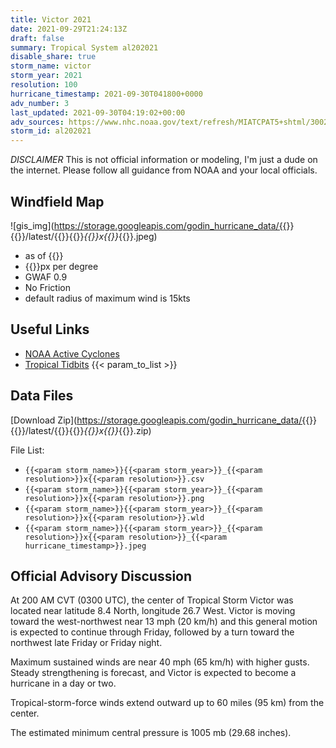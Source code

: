 ```yaml
---
title: Victor 2021
date: 2021-09-29T21:24:13Z
draft: false
summary: Tropical System al202021
disable_share: true
storm_name: victor
storm_year: 2021
resolution: 100
hurricane_timestamp: 2021-09-30T041800+0000
adv_number: 3
last_updated: 2021-09-30T04:19:02+00:00
adv_sources: https://www.nhc.noaa.gov/text/refresh/MIATCPAT5+shtml/300246.shtml;https://www.nhc.noaa.gov/refresh/graphics_at5+shtml/024842.shtml?cone
storm_id: al202021
---
```

*DISCLAIMER* This is not official information or modeling, I'm just a dude on the internet.  Please follow all guidance from NOAA and your local officials.

## Windfield Map
![gis_img](https://storage.googleapis.com/godin_hurricane_data/{{<param storm_name>}}{{<param storm_year>}}/latest/{{<param storm_name>}}{{<param storm_year>}}_{{<param resolution>}}x{{<param resolution>}}_{{<param hurricane_timestamp>}}.jpeg)

- as of {{<param last_updated>}}
- {{<param resolution>}}px per degree
- GWAF 0.9
- No Friction
- default radius of maximum wind is 15kts

## Useful Links
- [NOAA Active Cyclones](https://www.nhc.noaa.gov/)
- [Tropical Tidbits](https://www.tropicaltidbits.com/storminfo/)
{{< param_to_list >}}

## Data Files
[Download Zip](https://storage.googleapis.com/godin_hurricane_data/{{<param storm_name>}}{{<param storm_year>}}/latest/{{<param storm_name>}}{{<param storm_year>}}_{{<param resolution>}}x{{<param resolution>}}_{{<param hurricane_timestamp>}}.zip)

File List:
- `{{<param storm_name>}}{{<param storm_year>}}_{{<param resolution>}}x{{<param resolution>}}.csv`
- `{{<param storm_name>}}{{<param storm_year>}}_{{<param resolution>}}x{{<param resolution>}}.png`
- `{{<param storm_name>}}{{<param storm_year>}}_{{<param resolution>}}x{{<param resolution>}}.wld`
- `{{<param storm_name>}}{{<param storm_year>}}_{{<param resolution>}}x{{<param resolution>}}_{{<param hurricane_timestamp>}}.jpeg`


## Official Advisory Discussion
At 200 AM CVT (0300 UTC), the center of Tropical Storm Victor was
located near latitude 8.4 North, longitude 26.7 West. Victor is
moving toward the west-northwest near 13 mph (20 km/h)  and this
general motion is expected to continue through Friday, followed by 
a turn toward the northwest late Friday or Friday night.
 
Maximum sustained winds are near 40 mph (65 km/h) with higher gusts.
Steady strengthening is forecast, and Victor is expected to become 
a hurricane in a day or two.
 
Tropical-storm-force winds extend outward up to 60 miles (95 km)
from the center.
 
The estimated minimum central pressure is 1005 mb (29.68 inches).